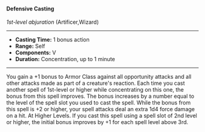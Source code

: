 #### Defensive Casting
*1st-level abjuration* (Artificer,Wizard)
___
- **Casting Time:** 1 bonus action
- **Range:** Self
- **Components:** V
- **Duration:** Concentration, up to 1 minute
---
You gain a +1 bonus to Armor Class against all
opportunity attacks and all other attacks made as
part of a creature's reaction. Each time you cast
another spell of 1st-level or higher while
concentrating on this one, the bonus from this spell
improves. The bonus increases by a number equal
to the level of the spell slot you used to cast the
spell. While the bonus from this spell is +2 or
higher, your spell attacks deal an extra 1d4 force
damage on a hit.
At Higher Levels.  If you cast this spell using a
spell slot of 2nd level or higher, the initial bonus
improves by +1 for each spell level above 3rd. 
